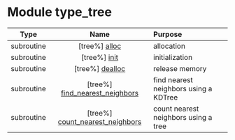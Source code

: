 # Module type_tree

| Type | Name | Purpose |
| :--: | :--: | :---------- |
| subroutine | [tree%] [alloc](https://github.com/benjaminmenetrier/bump-standalone/tree/master/src/type_tree.F90#L43) | allocation |
| subroutine | [tree%] [init](https://github.com/benjaminmenetrier/bump-standalone/tree/master/src/type_tree.F90#L84) | initialization |
| subroutine | [tree%] [dealloc](https://github.com/benjaminmenetrier/bump-standalone/tree/master/src/type_tree.F90#L120) | release memory |
| subroutine | [tree%] [find_nearest_neighbors](https://github.com/benjaminmenetrier/bump-standalone/tree/master/src/type_tree.F90#L144) | find nearest neighbors using a KDTree |
| subroutine | [tree%] [count_nearest_neighbors](https://github.com/benjaminmenetrier/bump-standalone/tree/master/src/type_tree.F90#L202) | count nearest neighbors using a tree |
